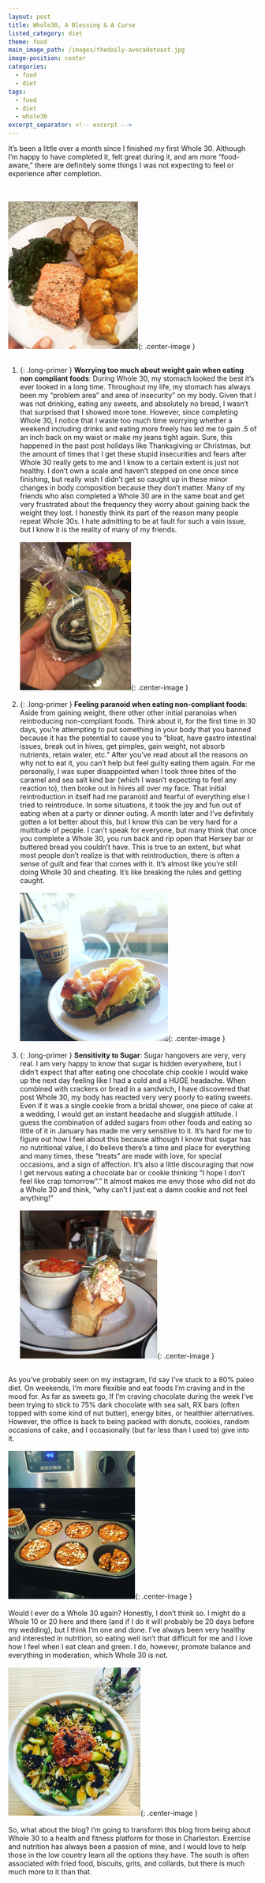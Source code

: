 ```yaml
---
layout: post
title: Whole30, A Blessing & A Curse
listed_category: diet
theme: food
main_image_path: /images/thedaily-avocadotoast.jpg
image-position: center
categories:
  - food
  - diet
tags:
  - food
  - diet
  - whole30
excerpt_separator: <!-- excerpt -->
---
```

It’s been a little over a month since I finished my first Whole 30. Although I’m happy to have completed it, felt great during it, and am more “food-aware,” there are definitely some things I was not expecting to feel or experience after completion.
<!-- excerpt -->
<br /><br />
![Image of spinach salmon and cauliflower](/images/whole30-salmon-cauli.jpg){: .center-image }
<br /><br />
1. {: .long-primer } **Worrying too much about weight gain when eating non compliant foods**: During Whole 30, my stomach looked the best it’s ever looked in a long time. Throughout my life, my stomach has always been my “problem area” and area of insecurity” on my body. Given that I was not drinking, eating any sweets, and absolutely no bread, I wasn’t that surprised that I showed more tone. However, since completing Whole 30, I notice that I waste too much time worrying whether a weekend including drinks and eating more freely has led me to gain .5 of an inch back on my waist or make my jeans tight again. Sure, this happened in the past post holidays like Thanksgiving or Christmas, but the amount of times that I get these stupid insecurities and fears after Whole 30 really gets to me and I know to a certain extent is just not healthy. I don’t own a scale and haven’t stepped on one once since finishing, but really wish I didn’t get so caught up in these minor changes in body composition because they don’t matter. Many of my friends who also completed a Whole 30 are in the same boat and get very frustrated about the frequency they worry about gaining back the weight they lost. I honestly think its part of the reason many people repeat Whole 30s.  I hate admitting to be at fault for such a vain issue, but I know it is the reality of many of my friends.
<br /><br />
![Image of a cookie](/images/whole30-cookie.jpg){: .center-image }
<br /><br />
2. {: .long-primer } **Feeling paranoid when eating non-compliant foods**: Aside from gaining weight, there other other initial paranoias when reintroducing non-compliant foods. Think about it, for the first time in 30 days, you’re attempting to put something in your body that you banned because it has the potential to cause you to “bloat, have gastro intestinal issues, break out in hives, get pimples, gain weight, not absorb nutrients, retain water, etc.” After you’ve read about all the reasons on why not to eat it, you can’t help but feel guilty eating them again. For me personally, I was super disappointed when I took three bites of the caramel and sea salt kind bar (which I wasn’t expecting to feel any reaction to), then broke out in hives all over my face. That initial reintroduction in itself had me paranoid and fearful of everything else I tried to reintroduce. In some situations, it took the joy and fun out of eating when at a party or dinner outing. A month later and I’ve definitely gotten a lot better about this, but I know this can be very hard for a multitude of people. I can’t speak for everyone, but many think that once you complete a Whole 30, you run back and rip open that Hersey bar or buttered bread you couldn’t have. This is true to an extent, but what most people don’t realize is that with reintroduction, there is often a sense of guilt and fear that comes with it. It’s almost like you’re still doing Whole 30 and cheating. It’s like breaking the rules and getting caught.
<br /><br />
![Image of a the daily coffee and avocado toast](/images/thedaily-avocadotoast.jpg){: .center-image }
<br /><br />
3. {: .long-primer } **Sensitivity to Sugar**: Sugar hangovers are very, very real. I am very happy to know that sugar is hidden everywhere, but I didn’t expect that after eating one chocolate chip cookie I would wake up the next day feeling like I had a cold and a HUGE headache. When combined with crackers or bread in a sandwich, I have discovered that post Whole 30, my body has reacted very very poorly to eating sweets. Even if it was a single cookie from a bridal shower, one piece of cake at a wedding, I would get an instant headache and sluggish attitude. I guess the combination of added sugars from other foods and eating so little of it in January has made me very sensitive to it. It’s hard for me to figure out how I feel about this because although I know that sugar has no nutritional value, I do believe there’s a time and place for everything and many times, these “treats” are made with love, for special occasions, and a sign of affection. It’s also a little discouraging that now I get nervous eating a chocolate bar or cookie thinking “I hope I don’t feel like crap tomorrow”.” It almost makes me envy those who did not do a Whole 30 and think, “why can’t I just eat a damn cookie and not feel anything!”
<br /><br />
![Image of a lobster-roll](/images/lobster-roll.jpg){: .center-image }
<br /><br />

As you’ve probably seen on my instagram, I’d say I’ve stuck to a 80% paleo diet. On weekends, I’m more flexible and eat foods I’m craving and in the mood for. As far as sweets go, If I’m craving chocolate during the week I’ve been trying to stick to 75% dark chocolate with sea salt, RX bars (often topped with some kind of nut butter), energy bites, or healthier alternatives. However, the office is back to being packed with donuts, cookies, random occasions of cake, and I occasionally (but far less than I used to) give into it.
<br /><br />
![Image of muffins](/images/muffinz.jpg){: .center-image }
<br /><br />
Would I ever do a Whole 30 again? Honestly, I don’t think so. I might do a Whole 10 or 20 here and there (and if I do it will probably be 20 days before my wedding), but I think I’m one and done. I’ve always been very healthy and interested in nutrition, so eating well isn’t that difficult for me and I love how I feel when I eat clean and green. I do, however, promote balance and everything in moderation, which Whole 30 is not.
<br /><br />
![Image of a poke bowl](/images/poke-bowl.jpg){: .center-image }
<br /><br />
So, what about the blog? I’m going to transform this blog from being about Whole 30 to a health and fitness platform for those in Charleston. Exercise and nutrition has always been a passion of mine, and I would love to help those in the low country learn all the options they have. The south is often associated with fried food, biscuits, grits, and collards, but there is much much more to it than that.
